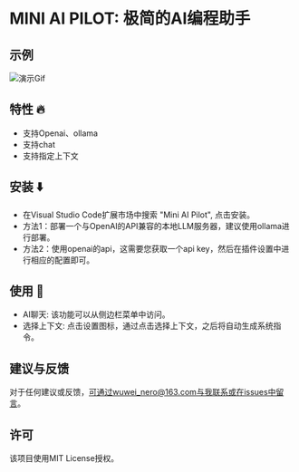 # MINI AI PILOT: 极简的AI编程助手

## 示例
![演示Gif](./demo.gif)

## 特性 🔥
- 支持Openai、ollama
- 支持chat
- 支持指定上下文

## 安装 ⬇️
- 在Visual Studio Code扩展市场中搜索 "Mini AI Pilot", 点击安装。
- 方法1：部署一个与OpenAI的API兼容的本地LLM服务器，建议使用ollama进行部署。
- 方法2：使用openai的api，这需要您获取一个api key，然后在插件设置中进行相应的配置即可。

## 使用 🚀
- AI聊天: 该功能可以从侧边栏菜单中访问。
- 选择上下文: 点击设置图标，通过点击选择上下文，之后将自动生成系统指令。

## 建议与反馈
对于任何建议或反馈，可通过wuwei_nero@163.com与我联系或在issues中留言。

## 许可
该项目使用MIT License授权。